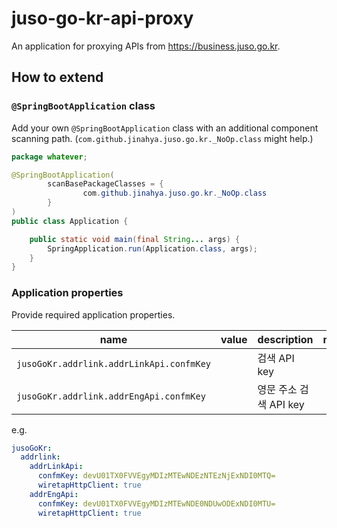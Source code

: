 # juso-go-kr-api-proxy

An application for proxying APIs from https://business.juso.go.kr.

## How to extend

### `@SpringBootApplication` class

Add your own `@SpringBootApplication` class with an additional component scanning
path. (`com.github.jinahya.juso.go.kr._NoOp.class` might help.)

```java
package whatever;

@SpringBootApplication(
        scanBasePackageClasses = {
                com.github.jinahya.juso.go.kr._NoOp.class
        }
)
public class Application {

    public static void main(final String... args) {
        SpringApplication.run(Application.class, args);
    }
}
```

### Application properties

Provide required application properties.

| name                                     | value | description      | notes |
|------------------------------------------|-------|------------------|-------|
| `jusoGoKr.addrlink.addrLinkApi.confmKey` |       | 검색 API key       |       |
| `jusoGoKr.addrlink.addrEngApi.confmKey`  |       | 영문 주소 검색 API key |       |

e.g.

```yaml
jusoGoKr:
  addrlink:
    addrLinkApi:
      confmKey: devU01TX0FVVEgyMDIzMTEwNDEzNTEzNjExNDI0MTQ=
      wiretapHttpClient: true
    addrEngApi:
      confmKey: devU01TX0FVVEgyMDIzMTEwNDE0NDUwODExNDI0MTU=
      wiretapHttpClient: true
```
